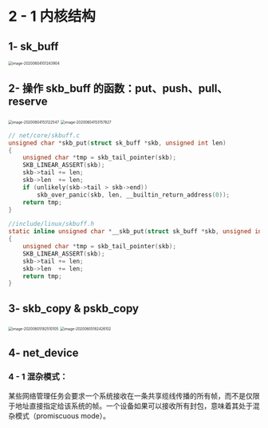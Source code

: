 # 2 - 1 内核结构

## 1- sk_buff

<img src="D:\documents\1 - summary\linux内核学习笔记\linux内核网络\images\sk_buff_head_end_tail_data.png" alt="image-20200604101243904" style="zoom:50%;" />

## 2- 操作 skb_buff 的函数：put、push、pull、reserve

<img src="D:\documents\1 - summary\linux内核学习笔记\linux内核网络\images\skb_put函数介绍.png" alt="image-20200604153122547" style="zoom:50%;" />

<img src="D:\documents\1 - summary\linux内核学习笔记\linux内核网络\images\skb_put函数操作示图.png" alt="image-20200604153157827" style="zoom:50%;" />

```c
// net/core/skbuff.c
unsigned char *skb_put(struct sk_buff *skb, unsigned int len)
{
	unsigned char *tmp = skb_tail_pointer(skb);
	SKB_LINEAR_ASSERT(skb);
	skb->tail += len;
	skb->len  += len;
	if (unlikely(skb->tail > skb->end))
		skb_over_panic(skb, len, __builtin_return_address(0));
	return tmp;
}

//include/linux/skbuff.h
static inline unsigned char *__skb_put(struct sk_buff *skb, unsigned int len)
{
	unsigned char *tmp = skb_tail_pointer(skb);
	SKB_LINEAR_ASSERT(skb);
	skb->tail += len;
	skb->len  += len;
	return tmp;
}
```

## 3- skb_copy & pskb_copy

<img src="D:\documents\1 - summary\linux内核学习笔记\linux内核网络\images\skb_copy应用.png" alt="image-20200605182510105" style="zoom:50%;" />

<img src="D:\documents\1 - summary\linux内核学习笔记\linux内核网络\images\skb_copy.png" alt="image-20200605182426102" style="zoom:50%;" />



## 4- net_device

### 4 - 1 混杂模式：

 某些网络管理任务会要求一个系统接收在一条共享缆线传播的所有帧，而不是仅限于地址直接指定给该系统的帧。一个设备如果可以接收所有封包，意味着其处于混杂模式（promiscuous mode）。

